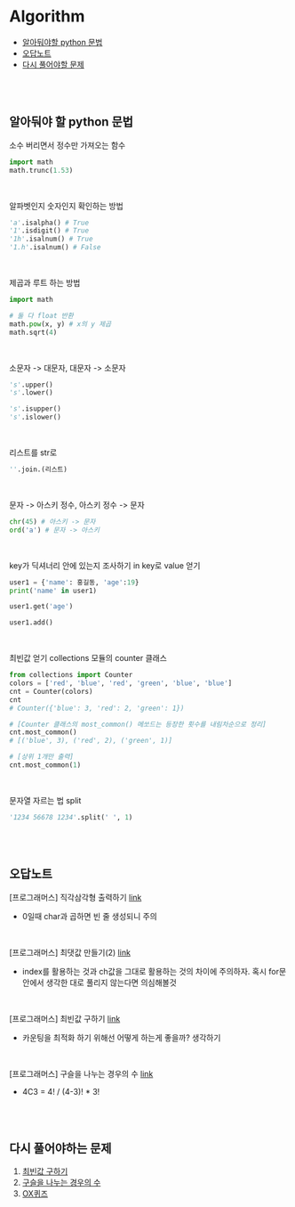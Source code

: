 # Algorithm
 * [알아둬야할 python 문법](https://github.com/Maker-H/Study-Algorithm-baekjun#%EC%95%8C%EC%95%84%EB%91%AC%EC%95%BC-%ED%95%A0-python-%EB%AC%B8%EB%B2%95)
 * [오답노트](https://github.com/Maker-H/Study-Algorithm-baekjun#%EC%98%A4%EB%8B%B5%EB%85%B8%ED%8A%B8) 
 * [다시 풀어야할 문제](https://github.com/Maker-H/Study-Algorithm-baekjun#%EB%8B%A4%EC%8B%9C-%ED%92%80%EC%96%B4%EC%95%BC%ED%95%98%EB%8A%94-%EB%AC%B8%EC%A0%9C)

<br/>
<br/>

## 알아둬야 할 python 문법

소수 버리면서 정수만 가져오는 함수
``` python
import math
math.trunc(1.53)
```

<br/>

알파벳인지 숫자인지 확인하는 방법
``` python
'a'.isalpha() # True
'1'.isdigit() # True
'1h'.isalnum() # True
'1.h'.isalnum() # False
```

<br/>

제곱과 루트 하는 방법
``` python
import math

# 둘 다 float 반환
math.pow(x, y) # x의 y 제곱 
math.sqrt(4)
```

<br/>

소문자 -> 대문자, 대문자 -> 소문자
``` python
's'.upper()
's'.lower()

's'.isupper()
's'.islower()
```

<br/>

리스트를 str로
``` python
''.join.(리스트)
```

<br/>

문자 -> 아스키 정수, 아스키 정수 -> 문자
``` python
chr(45) # 아스키 -> 문자
ord('a') # 문자 -> 아스키
```

<br/>

key가 딕셔너리 안에 있는지 조사하기 in
key로 value 얻기
``` python
user1 = {'name': 홍길동, 'age':19}
print('name' in user1)

user1.get('age')

user1.add()
```

<br/>

최빈값 얻기 
collections 모듈의 counter 클래스
``` python
from collections import Counter
colors = ['red', 'blue', 'red', 'green', 'blue', 'blue']
cnt = Counter(colors)
cnt
# Counter({'blue': 3, 'red': 2, 'green': 1})

# [Counter 클래스의 most_common() 메쏘드는 등장한 횟수를 내림차순으로 정리]
cnt.most_common()
# [('blue', 3), ('red', 2), ('green', 1)]

# [상위 1개만 출력]
cnt.most_common(1)
```

<br/>

문자열 자르는 법 split
``` python
'1234 56678 1234'.split(' ', 1)
```


<br/>
<br/>

## 오답노트

[프로그래머스] 직각삼각형 출력하기 [link](https://school.programmers.co.kr/learn/courses/30/lessons/120823)
* 0일때 char과 곱하면 빈 줄 생성되니 주의

<br/>

[프로그래머스] 최댓값 만들기(2) [link](https://school.programmers.co.kr/learn/courses/30/lessons/120862#)
* index를 활용하는 것과 ch값을 그대로 활용하는 것의 차이에 주의하자. 혹시 for문 안에서 생각한 대로 풀리지 않는다면 의심해볼것

<br/>

[프로그래머스] 최빈값 구하기 [link](https://school.programmers.co.kr/learn/courses/30/lessons/120812#)
* 카운팅을 최적화 하기 위해선 어떻게 하는게 좋을까? 생각하기 

<br/>

[프로그래머스] 구슬을 나누는 경우의 수 [link](https://school.programmers.co.kr/learn/courses/30/lessons/120840)
* 4C3 = 4! / (4-3)! * 3! 



<br/>
<br/>

## 다시 풀어야하는 문제
1. [최빈값 구하기](https://school.programmers.co.kr/learn/courses/30/lessons/120812#)
2. [구슬을 나누는 경우의 수](https://school.programmers.co.kr/learn/courses/30/lessons/120840)
3. [OX퀴즈](https://school.programmers.co.kr/learn/courses/30/lessons/120907)